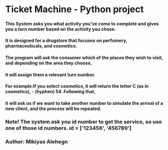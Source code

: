 # Ticket Machine - Python project 

#### This System asks you what activity you've come to complete and gives you a turn number based on the activity you chose.
#### It is designed for a drugstore that focuses on perfumery, pharmaceuticals, and cosmetics.
#### The program will ask the consumer which of the places they wish to visit, and depending on the area they choose, 
#### it will assign them a relevant turn number.

#### For example:If you select cosmetics, it will return the letter C (as in cosmetics), - (hyphen) 54. Following that, 
#### it will ask us if we want to take another number to simulate the arrival of a new client, and the process will be repeated.

### Note! The system ask you id number to get the service, so use one of those id numbers. id = ['123456', '456789'] 

### Author: Mikiyas Alehegn